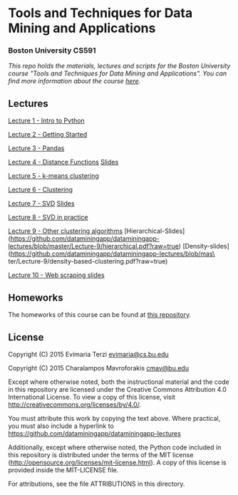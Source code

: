 # Tools and Techniques for Data Mining and Applications
### Boston University CS591
*This repo holds the materials, lectures and scripts for the Boston University course "Tools and Techniques for Data Mining and Applications". You can find more information about the course [here](http://cs-people.bu.edu/evimaria/datascience.html).*

## Lectures
[Lecture 1 - Intro to Python](http://nbviewer.ipython.org/github/dataminingapp/dataminingapp-lectures/blob/master/Lecture-1/Intro%20to%20Python.ipynb)

[Lecture 2 - Getting Started](http://nbviewer.ipython.org/github/dataminingapp/dataminingapp-lectures/blob/master/Lecture-2/Getting-Started.ipynb)

[Lecture 3 - Pandas](http://nbviewer.ipython.org/github/dataminingapp/dataminingapp-lectures/blob/master/Lecture-3/Getting-to-know-your-data-with-Pandas.ipynb)

[Lecture 4 - Distance Functions](http://nbviewer.ipython.org/github/dataminingapp/dataminingapp-lectures/blob/master/Lecture-4/Distance-Functions.ipynb) [Slides](https://github.com/dataminingapp/dataminingapp-lectures/blob/master/Lecture-4/distance-functions.pdf?raw=true)

[Lecture 5 - k-means clustering](https://github.com/dataminingapp/dataminingapp-lectures/blob/master/Lecture-5/kmeanspp.pdf?raw=true)

[Lecture 6 - Clustering](http://nbviewer.ipython.org/github/dataminingapp/dataminingapp-lectures/blob/master/Lecture-6/Clustering.ipynb)


[Lecture 7 - SVD](http://nbviewer.ipython.org/github/dataminingapp/dataminingapp-lectures/blob/master/Lecture-7/SVD-I.ipynb) [Slides](https://github.com/dataminingapp/dataminingapp-lectures/blob/master/Lecture-7/SVD.pdf?raw=true)

[Lecture 8 - SVD in practice](http://nbviewer.ipython.org/github/dataminingapp/dataminingapp-lectures/blob/master/Lecture-8/SVD-II.ipynb) 

[Lecture 9 - Other clustering algorithms](http://nbviewer.ipython.org/github/dataminingapp/dataminingapp-lectures/blob/master/Lecture-9/Other-Clustering-Algorithms.ipynb) [Hierarchical-Slides] (https://github.com/dataminingapp/dataminingapp-lectures/blob/master/Lecture-9/hierarchical.pdf?raw=true) [Density-slides] (https://github.com/dataminingapp/dataminingapp-lectures/blob/mas\
ter/Lecture-9/density-based-clustering.pdf?raw=true)

[Lecture 10 - Web scraping slides](https://github.com/dataminingapp/dataminingapp-lectures/blob/master/Lecture-10/webscraping.pdf?raw=true)


## Homeworks
The homeworks of this course can be found at [this repository](https://github.com/dataminingapp/spring-2015-homeworks).

## License
Copyright (C) 2015 Evimaria Terzi <evimaria@cs.bu.edu>

Copyright (C) 2015 Charalampos Mavroforakis <cmav@bu.edu>

Except where otherwise noted, both the instructional material and the code in 
this repository are licensed under the Creative Commons Attribution 4.0 
International License. To view a copy of this license, visit 
http://creativecommons.org/licenses/by/4.0/.

You must attribute this work by copying the text above. Where 
practical, you must also include a hyperlink to 
https://github.com/dataminingapp/dataminingapp-lectures

Additionally, except where otherwise noted, the Python code included in this 
repository is distributed under the terms of the MIT license 
(http://opensource.org/licenses/mit-license.html). A copy of this license is
provided inside the MIT-LICENSE file.

For attributions, see the file ATTRIBUTIONS in this directory.
